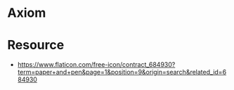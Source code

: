 # Axiom

# Resource
- https://www.flaticon.com/free-icon/contract_684930?term=paper+and+pen&page=1&position=9&origin=search&related_id=684930